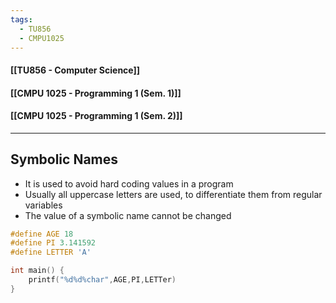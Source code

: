 ```yaml
---
tags:
  - TU856
  - CMPU1025
---
```

#### [[TU856 - Computer Science]]
#### [[CMPU 1025 - Programming 1 (Sem. 1)]]
#### [[CMPU 1025 - Programming 1 (Sem. 2)]]

---

## Symbolic Names
- It is used to avoid hard coding values in a program 
- Usually all uppercase letters are used, to differentiate them from regular variables
- The value of a symbolic name cannot be changed
``` c
#define AGE 18
#define PI 3.141592
#define LETTER 'A'

int main() {
	printf("%d%d%char",AGE,PI,LETTer)
}

```
